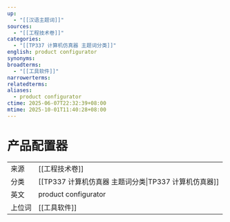 ```yaml
---
up:
  - "[[汉语主题词]]"
sources:
  - "[[工程技术卷]]"
categories:
  - "[[TP337 计算机仿真器 主题词分类]]"
english: product configurator
synonyms:
broadterms:
  - "[[工具软件]]"
narrowerterms:
relatedterms:
aliases:
  - product configurator
ctime: 2025-06-07T22:32:39+08:00
mtime: 2025-10-01T11:40:28+08:00
---
```


# 产品配置器

| | |
| --- | --- |
| 来源 | [[工程技术卷]]|
| 分类 | [[TP337 计算机仿真器 主题词分类\|TP337 计算机仿真器]]|
| 英文 | product configurator |
| 上位词 | [[工具软件]]|
